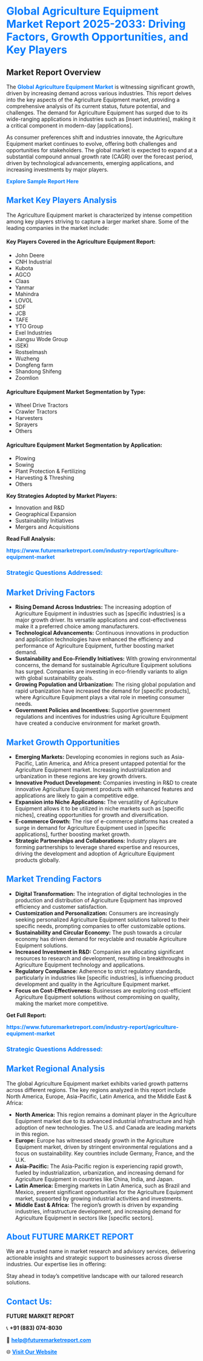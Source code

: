 <h1 style="color: #007BFF;">Global Agriculture Equipment Market Report 2025-2033: Driving Factors, Growth Opportunities, and Key Players</h1>

<section id="overview">
<h2>Market Report Overview</h2>
<p>The <a href="https://www.futuremarketreport.com/industry-report/agriculture-equipment-market" style="color: #007BFF; text-decoration: none;"><strong>Global Agriculture Equipment Market</strong></a> is witnessing significant growth, driven by increasing demand across various industries. This report delves into the key aspects of the Agriculture Equipment market, providing a comprehensive analysis of its current status, future potential, and challenges. The demand for Agriculture Equipment has surged due to its wide-ranging applications in industries such as [insert industries], making it a critical component in modern-day [applications].</p>
<p>As consumer preferences shift and industries innovate, the Agriculture Equipment market continues to evolve, offering both challenges and opportunities for stakeholders. The global market is expected to expand at a substantial compound annual growth rate (CAGR) over the forecast period, driven by technological advancements, emerging applications, and increasing investments by major players.</p>
</section>

<section id="overview">
<p><a href="https://www.futuremarketreport.com/request-sample/reportId=28487" style="color: #007BFF; text-decoration: none;"><strong>Explore Sample Report Here</strong></a></p>
</section>

<section id="key-players">
<h2 style="color: #007BFF;">Market Key Players Analysis</h2>
<p>The Agriculture Equipment market is characterized by intense competition among key players striving to capture a larger market share. Some of the leading companies in the market include:</p>
<h4>Key Players Covered in the Agriculture Equipment Report:</h4>
<ul><li>John Deere</li><li>CNH Industrial</li><li>Kubota</li><li>AGCO</li><li>Claas</li><li>Yanmar</li><li>Mahindra</li><li>LOVOL</li><li>SDF</li><li>JCB</li><li>TAFE</li><li>YTO Group</li><li>Exel Industries</li><li>Jiangsu Wode Group</li><li>ISEKI</li><li>Rostselmash</li><li>Wuzheng</li><li>Dongfeng farm</li><li>Shandong Shifeng</li><li>Zoomlion</li></ul>
<h4>Agriculture Equipment Market Segmentation by Type:</h4>
<ul><li>Wheel Drive Tractors</li><li>Crawler Tractors</li><li>Harvesters</li><li>Sprayers</li><li>Others</li></ul>

<h4>Agriculture Equipment Market Segmentation by Application:</h4>
<ul><li>Plowing</li><li>Sowing</li><li>Plant Protection &amp; Fertilizing</li><li>Harvesting &amp; Threshing</li><li>Others</li></ul>
<p><strong>Key Strategies Adopted by Market Players:</strong></p>
<ul>
<li>Innovation and R&D</li>
<li>Geographical Expansion</li>
<li>Sustainability Initiatives</li>
<li>Mergers and Acquisitions</li>
</ul>
</section>

<section>
<p><strong>Read Full Analysis: </strong></p><a href="https://www.futuremarketreport.com/industry-report/agriculture-equipment-market" style="color: #007BFF; text-decoration: none;"><strong>https://www.futuremarketreport.com/industry-report/agriculture-equipment-market</strong></a>
<h3 style="color: #007BFF;">Strategic Questions Addressed:</h3>
</section>

<section id="driving-factors">
<h2 style="color: #007BFF;">Market Driving Factors</h2>
<ul>
<li><strong>Rising Demand Across Industries:</strong> The increasing adoption of Agriculture Equipment in industries such as [specific industries] is a major growth driver. Its versatile applications and cost-effectiveness make it a preferred choice among manufacturers.</li>
<li><strong>Technological Advancements:</strong> Continuous innovations in production and application technologies have enhanced the efficiency and performance of Agriculture Equipment, further boosting market demand.</li>
<li><strong>Sustainability and Eco-Friendly Initiatives:</strong> With growing environmental concerns, the demand for sustainable Agriculture Equipment solutions has surged. Companies are investing in eco-friendly variants to align with global sustainability goals.</li>
<li><strong>Growing Population and Urbanization:</strong> The rising global population and rapid urbanization have increased the demand for [specific products], where Agriculture Equipment plays a vital role in meeting consumer needs.</li>
<li><strong>Government Policies and Incentives:</strong> Supportive government regulations and incentives for industries using Agriculture Equipment have created a conducive environment for market growth.</li>
</ul>
</section>

<section id="growth-opportunities">
<h2 style="color: #007BFF;">Market Growth Opportunities</h2>
<ul>
<li><strong>Emerging Markets:</strong> Developing economies in regions such as Asia-Pacific, Latin America, and Africa present untapped potential for the Agriculture Equipment market. Increasing industrialization and urbanization in these regions are key growth drivers.</li>
<li><strong>Innovative Product Development:</strong> Companies investing in R&D to create innovative Agriculture Equipment products with enhanced features and applications are likely to gain a competitive edge.</li>
<li><strong>Expansion into Niche Applications:</strong> The versatility of Agriculture Equipment allows it to be utilized in niche markets such as [specific niches], creating opportunities for growth and diversification.</li>
<li><strong>E-commerce Growth:</strong> The rise of e-commerce platforms has created a surge in demand for Agriculture Equipment used in [specific applications], further boosting market growth.</li>
<li><strong>Strategic Partnerships and Collaborations:</strong> Industry players are forming partnerships to leverage shared expertise and resources, driving the development and adoption of Agriculture Equipment products globally.</li>
</ul>
</section>

<section id="trending-factors">
<h2 style="color: #007BFF;">Market Trending Factors</h2>
<ul>
<li><strong>Digital Transformation:</strong> The integration of digital technologies in the production and distribution of Agriculture Equipment has improved efficiency and customer satisfaction.</li>
<li><strong>Customization and Personalization:</strong> Consumers are increasingly seeking personalized Agriculture Equipment solutions tailored to their specific needs, prompting companies to offer customizable options.</li>
<li><strong>Sustainability and Circular Economy:</strong> The push towards a circular economy has driven demand for recyclable and reusable Agriculture Equipment solutions.</li>
<li><strong>Increased Investment in R&D:</strong> Companies are allocating significant resources to research and development, resulting in breakthroughs in Agriculture Equipment technology and applications.</li>
<li><strong>Regulatory Compliance:</strong> Adherence to strict regulatory standards, particularly in industries like [specific industries], is influencing product development and quality in the Agriculture Equipment market.</li>
<li><strong>Focus on Cost-Effectiveness:</strong> Businesses are exploring cost-efficient Agriculture Equipment solutions without compromising on quality, making the market more competitive.</li>
</ul>
</section>

<section>
<p><strong>Get Full Report: </strong></p><a href="https://www.futuremarketreport.com/industry-report/agriculture-equipment-market" style="color: #007BFF; text-decoration: none;"><strong>https://www.futuremarketreport.com/industry-report/agriculture-equipment-market</strong></a>
<h3 style="color: #007BFF;">Strategic Questions Addressed:</h3>
</section>


<section id="regional-analysis">
<h2 style="color: #007BFF;">Market Regional Analysis</h2>
<p>The global Agriculture Equipment market exhibits varied growth patterns across different regions. The key regions analyzed in this report include North America, Europe, Asia-Pacific, Latin America, and the Middle East & Africa:</p>
<ul>
<li><strong>North America:</strong> This region remains a dominant player in the Agriculture Equipment market due to its advanced industrial infrastructure and high adoption of new technologies. The U.S. and Canada are leading markets in this region.</li>
<li><strong>Europe:</strong> Europe has witnessed steady growth in the Agriculture Equipment market, driven by stringent environmental regulations and a focus on sustainability. Key countries include Germany, France, and the U.K.</li>
<li><strong>Asia-Pacific:</strong> The Asia-Pacific region is experiencing rapid growth, fueled by industrialization, urbanization, and increasing demand for Agriculture Equipment in countries like China, India, and Japan.</li>
<li><strong>Latin America:</strong> Emerging markets in Latin America, such as Brazil and Mexico, present significant opportunities for the Agriculture Equipment market, supported by growing industrial activities and investments.</li>
<li><strong>Middle East & Africa:</strong> The region’s growth is driven by expanding industries, infrastructure development, and increasing demand for Agriculture Equipment in sectors like [specific sectors].</li>
</ul>
</section>

<footer>
<h2 style="color: #007BFF;">About FUTURE MARKET REPORT</h2>
<p>We are a trusted name in market research and advisory services, delivering actionable insights and strategic support to businesses across diverse industries. Our expertise lies in offering:</p>

<p>Stay ahead in today’s competitive landscape with our tailored research solutions.</p>

<h2 style="color: #007BFF;">Contact Us:</h2>
<p><strong>FUTURE MARKET REPORT</strong></p>
<p>📞 <strong>+91 (883) 074-8030</strong></p>
<p>📧 <strong><a href="mailto:help@futuremarketreport.com" style="color: #007BFF;">help@futuremarketreport.com</a></strong></p>
<p>🌐 <strong><a href="https://www.futuremarketreport.com/" style="color: #007BFF;">Visit Our Website</a></strong></p>
</footer>